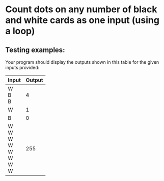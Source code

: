 # Count dots on any number of black and white cards as one input (using a loop)

## Testing examples:

Your program should display the outputs shown in this table for the given inputs provided:

| Input                                                                          | Output |
| ------------------------------------------------------------------------------ | ------ |
| W<br>B<br>B                                                        | 4      |
| W                                                                              | 1      |
| B                                                                              | 0      |
| W<br>W<br>W<br>W<br>W<br>W<br>W<br>W | 255    |
